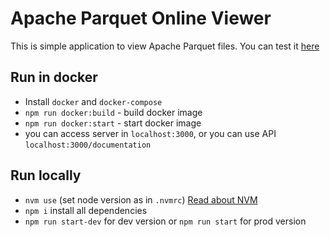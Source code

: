 # Apache Parquet Online Viewer

This is simple application to view Apache Parquet files. 
You can test it [here](http://static.133.190.201.138.clients.your-server.de/)

## Run in docker
 - Install `docker` and `docker-compose`
 - `npm run docker:build` - build docker image
 - `npm run docker:start` - start docker image
 - you can access server in `localhost:3000`, or you can use API `localhost:3000/documentation`

## Run locally

 - `nvm use` (set node version as in `.nvmrc`) [Read about NVM](https://github.com/nvm-sh/nvm)
 - `npm i` install all dependencies
 - `npm run start-dev` for dev version or `npm run start` for prod version
